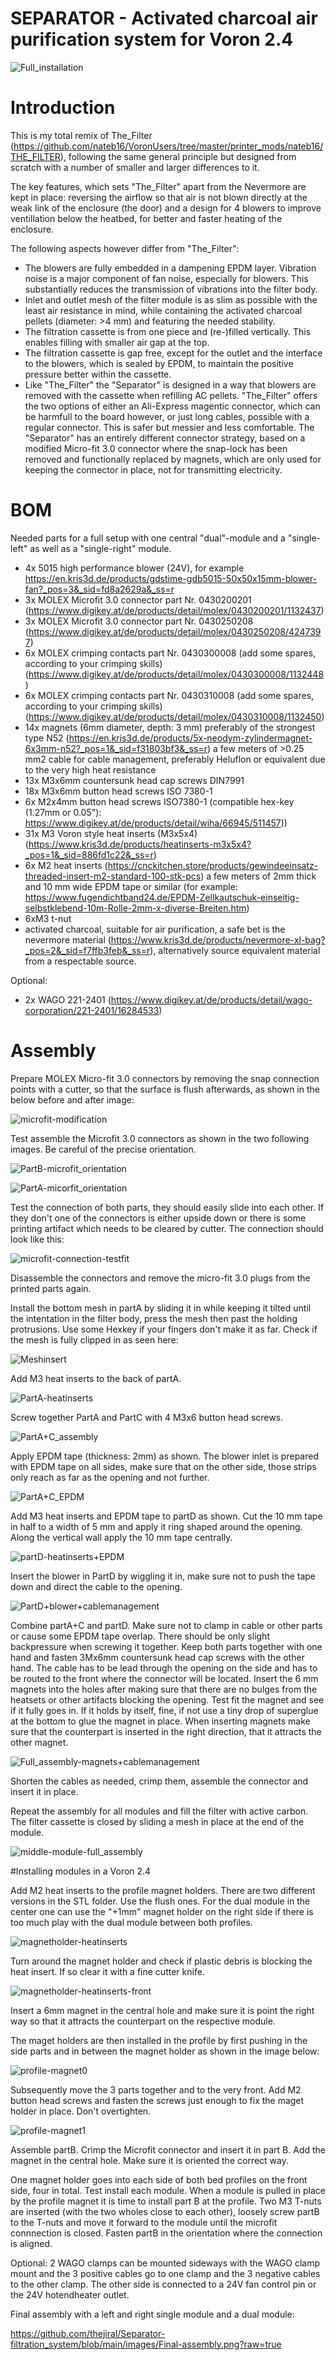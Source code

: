 # SEPARATOR - Activated charcoal air purification system for Voron 2.4

![Full_installation](https://github.com/thejiral/Separator-filtration_system/assets/62755624/00366042-8d77-4483-a73f-eb24123f4942)


# Introduction

This is my total remix of The_Filter (https://github.com/nateb16/VoronUsers/tree/master/printer_mods/nateb16/THE_FILTER), following the same general principle but designed from scratch with a number of smaller and larger differences to it.

The key features, which sets "The_Filter" apart from the Nevermore are kept in place: reversing the airflow so that air is not blown directly at the weak link of the enclosure (the door) and a design for 4 blowers to improve ventillation below the heatbed, for better and faster heating of the enclosure.

The following aspects however differ from "The_Filter": 

* The blowers are fully embedded in a dampening EPDM layer. Vibration noise is a major component of fan noise, especially for blowers. This substantially reduces the transmission of vibrations into the filter body. 
* Inlet and outlet mesh of the filter module is as slim as possible with the least air resistance in mind, while containing the activated charcoal pellets (diameter: >4 mm) and featuring the needed stability. 
* The filtration cassette is from one piece and (re-)filled vertically. This enables filling with smaller air gap at the top.
* The filtration cassette is gap free, except for the outlet and the interface to the blowers, which is sealed by EPDM, to maintain the positive pressure better within the cassette.
* Like "The_Filter" the "Separator" is designed in a way that blowers are removed with the cassette when refilling AC pellets. "The_Filter" offers the two options of either an Ali-Express magentic connector, which can be harmfull to the board however, or just long cables, possible with a regular connector. This is safer but messier and less comfortable. The "Separator" has an entirely different connector strategy, based on a modified Micro-fit 3.0 connector where the snap-lock has been removed and functionally replaced by magnets, which are only used for keeping the connector in place, not for transmitting electricity. 


# BOM

Needed parts for a full setup with one central "dual"-module and a "single-left" as well as a "single-right" module.

* 4x 5015 high performance blower (24V), for example https://en.kris3d.de/products/gdstime-gdb5015-50x50x15mm-blower-fan?_pos=3&_sid=fd8a2629a&_ss=r
* 3x MOLEX Microfit 3.0 connector part Nr. 0430200201 (https://www.digikey.at/de/products/detail/molex/0430200201/1132437)
* 3x MOLEX Microfit 3.0 connector part Nr. 0430250208 (https://www.digikey.at/de/products/detail/molex/0430250208/4247397)
* 6x MOLEX crimping contacts part Nr. 0430300008 (add some spares, according to your crimping skills) (https://www.digikey.at/de/products/detail/molex/0430300008/1132448)
* 6x MOLEX crimping contacts part Nr. 0430310008 (add some spares, according to your crimping skills) (https://www.digikey.at/de/products/detail/molex/0430310008/1132450)
* 14x magnets (6mm diameter, depth: 3 mm) preferably of the strongest type N52 (https://en.kris3d.de/products/5x-neodym-zylindermagnet-6x3mm-n52?_pos=1&_sid=f31803bf3&_ss=r)
a few meters of >0.25 mm2 cable for cable management, preferably Heluflon or equivalent due to the very high heat resistance
* 13x M3x6mm countersunk head cap screws DIN7991
* 18x M3x6mm button head screws ISO 7380-1
* 6x M2x4mm button head screws ISO7380-1 (compatible hex-key (1.27mm or 0.05"): https://www.digikey.at/de/products/detail/wiha/66945/511457))
* 31x M3 Voron style heat inserts (M3x5x4) (https://www.kris3d.de/products/heatinserts-m3x5x4?_pos=1&_sid=886fd1c22&_ss=r)
* 6x M2 heat inserts (https://cnckitchen.store/products/gewindeeinsatz-threaded-insert-m2-standard-100-stk-pcs)
a few meters of 2mm thick and 10 mm wide EPDM tape or similar (for example: https://www.fugendichtband24.de/EPDM-Zellkautschuk-einseitig-selbstklebend-10m-Rolle-2mm-x-diverse-Breiten.htm)
* 6xM3 t-nut
* activated charcoal, suitable for air purification, a safe bet is the nevermore material (https://www.kris3d.de/products/nevermore-xl-bag?_pos=2&_sid=f7ffb3feb&_ss=r), alternatively source equivalent material from a respectable source.

Optional:
* 2x WAGO 221-2401 (https://www.digikey.at/de/products/detail/wago-corporation/221-2401/16284533)


# Assembly

Prepare MOLEX Micro-fit 3.0 connectors by removing the snap connection points with a cutter, so that the surface is flush afterwards, as shown in the below before and after image:

![microfit-modification](https://github.com/thejiral/Separator-filtration_system/assets/62755624/4b3ffcca-e1b7-49d7-8b20-1bed130a67ff)

Test assemble the Microfit 3.0 connectors as shown in the two following images. Be careful of the precise orientation.

![PartB-microfit_orientation](https://github.com/thejiral/Separator-filtration_system/assets/62755624/c0bba41e-f407-4de7-a276-bb98c74003ae)

![PartA-micorfit_orientation](https://github.com/thejiral/Separator-filtration_system/assets/62755624/8120119f-c552-4c31-a1f6-9076cc177c68)

Test the connection of both parts, they should easily slide into each other. If they don't one of the connectors is either upside down or there is some printing artifact which needs to be cleared by cutter. The connection should look like this: 

![microfit-connection-testfit](https://github.com/thejiral/Separator-filtration_system/assets/62755624/0e051a12-e469-4881-89b1-1167154d1c1c)

Disassemble the connectors and remove the micro-fit 3.0 plugs from the printed parts again. 

Install the bottom mesh in partA by sliding it in while keeping it tilted until the intentation in the filter body, press the mesh then past the holding protrusions. Use some Hexkey if your fingers don't make it as far. Check if the mesh is fully clipped in as seen here:

![Meshinsert](https://github.com/thejiral/Separator-filtration_system/assets/62755624/fd99f50d-7af2-4311-bb3e-fd61a32a6a52)

Add M3 heat inserts to the back of partA. 

![PartA-heatinserts](https://github.com/thejiral/Separator-filtration_system/assets/62755624/68e92178-643f-4388-a1da-3b57399fa0d0)

Screw together PartA and PartC with 4 M3x6 button head screws. 

![PartA+C_assembly](https://github.com/thejiral/Separator-filtration_system/assets/62755624/687874d8-2432-4e53-bc5f-f2e97afba82a)

Apply EPDM tape (thickness: 2mm) as shown. The blower inlet is prepared with EPDM tape on all sides, make sure that on the other side, those strips only reach as far as the opening and not further. 

![PartA+C_EPDM](https://github.com/thejiral/Separator-filtration_system/assets/62755624/4a482e1f-2ce8-4515-a05e-1462455c236b)

Add M3 heat inserts and EPDM tape to partD as shown. Cut the 10 mm tape in half to a width of 5 mm and apply it ring shaped around the opening. Along the vertical wall apply the 10 mm tape centrally.

![partD-heatinserts+EPDM](https://github.com/thejiral/Separator-filtration_system/assets/62755624/ff8793ec-f17c-4f55-847e-3b377118fdab)

Insert the blower in PartD by wiggling it in, make sure not to push the tape down and direct the cable to the opening. 

![PartD+blower+cablemanagement](https://github.com/thejiral/Separator-filtration_system/assets/62755624/212a4d9f-24d6-4585-8319-989fb36548fc)

Combine partA+C and partD. Make sure not to clamp in cable or other parts or cause some EPDM tape overlap. There should be only slight backpressure when screwing it together. Keep both parts together with one hand and fasten 3Mx6mm countersunk head cap screws with the other hand. The cable has to be lead through the opening on the side and has to be routed to the front where the connector will be located. Insert the 6 mm magnets into the holes after making sure that there are no bulges from the heatsets or other artifacts blocking the opening. Test fit the magnet and see if it fully goes in. If it holds by itself, fine, if not use a tiny drop of superglue at the bottom to glue the magnet in place. When inserting magnets make sure that the counterpart is inserted in the right direction, that it attracts the other magnet.

![Full_assembly-magnets+cablemanagement](https://github.com/thejiral/Separator-filtration_system/assets/62755624/8795b6d1-7762-4bdb-904f-95841f553d67)

Shorten the cables as needed, crimp them, assemble the connector and insert it in place. 

Repeat the assembly for all modules and fill the filter with active carbon. The filter cassette is closed by sliding a mesh in place at the end of the module. 

![middle-module-full_assembly](https://github.com/thejiral/Separator-filtration_system/assets/62755624/dad6a8ce-c682-4781-baa3-e8287f24bcd9)




#Installing modules in a Voron 2.4

Add M2 heat inserts to the profile magnet holders. There are two different versions in the STL folder. Use the flush ones. For the dual module in the center one can use the "+1mm" magnet holder on the right side if there is too much play with the dual module between both profiles.

![magnetholder-heatinserts](https://github.com/thejiral/Separator-filtration_system/assets/62755624/d586e65b-87fc-451a-9bf1-51008e5471ad)

Turn around the magnet holder and check if plastic debris is blocking the heat insert. If so clear it with a fine cutter knife.

![magnetholder-heatinserts-front](https://github.com/thejiral/Separator-filtration_system/assets/62755624/24f6f29a-c5fa-4244-a2f8-2aec626ec8d9)

Insert a 6mm magnet in the central hole and make sure it is point the right way so that it attracts the counterpart on the respective module. 

The maget holders are then installed in the profile by first pushing in the side parts and in between the magnet holder as shown in the image below: 

![profile-magnet0](https://github.com/thejiral/Separator-filtration_system/assets/62755624/1ddf7919-5be3-42ab-8c7e-d748f51836f2)

Subsequently move the 3 parts together and to the very front. Add M2 button head screws and fasten the screws just enough to fix the maget holder in place. Don't overtighten. 

![profile-magnet1](https://github.com/thejiral/Separator-filtration_system/assets/62755624/9694269e-e8f2-42db-b396-fbc2d56b2b36)

Assemble partB. Crimp the Microfit connector and insert it in part B. Add the magnet in the central hole. Make sure it is oriented the correct way. 

One magnet holder goes into each side of both bed profiles on the front side, four in total. Test install each module. When a module is pulled in place by the profile magnet it is time to install part B at the profile. Two M3 T-nuts are inserted (with the two wholes close to each other), loosely screw partB to the T-nuts and move it forward to the module until the microfit connnection is closed. Fasten partB in the orientation where the connection is aligned. 

Optional: 2 WAGO clamps can be mounted sideways with the WAGO clamp mount and the 3 positive cables go to one clamp and the 3 negative cables to the other clamp. The other side is connected to a 24V fan control pin or the 24V hotendheater outlet. 


Final assembly with a left and right single module and a dual module:

https://github.com/thejiral/Separator-filtration_system/blob/main/images/Final-assembly.png?raw=true




